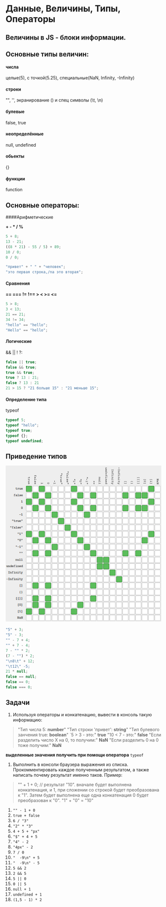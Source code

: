 # Данные, Величины, Типы, Операторы

## Величины в JS - блоки информации.

## Основные типы величин:        
#### числа

целые(5), с точкой(5.25), специальные(NaN, Infinity, -Infinity)

#### строки

 "", '', экранирование (\) и спец символы (\t, \n)
 
#### булевые

false, true

#### неопределённые
 
null, undefined 

#### обьекты

{}

#### функции

function

## Основные операторы:
   
####Арифметические

**+ - * / %**

```javascript
5 + 8;
13 - 21;
((8 * 21) - 55 / 5) + 89;
10 / 0;
0 / 0;
```

```javascript
"привет" + " " + "человек";
"это первая строка,/nа это вторая";
```

#### Сравнения

**== === != !== > < >= <=**

```javascript
5 > 8;
3 < 13;
21 == 21;
34 != 34;
"hello" == "hello";
"Hello" == "hello";
```

#### Логические

&& || ! ?:

```javascript
false || true;
false && true;
true && true;
true ? 13 : 21;
false ? 13 : 21
21 > 15 ? "21 больше 15" : "21 меньше 15";
```

#### Определение типа

typeof  

```javascript
typeof 5;
typeof "hello";
typeof true;
typeof {};
typeof undefined;
```
      
## Приведение типов

![coercion](https://github.com/megarocks/js_courses/blob/master/course_2/class_01/coercion2.png)

```javascript
"5" + 3;
"5" - 3;
"" - 7 + 4;
"" + 7 - 4;
7 - "" * 2;
(7 - "") * 2;
"\n8\t" + 12;
"\t12\" -5;
21 * null;
false == null;
false == 0;
false === 0;
```

## Задачи

1. Используя операторы и конкатенацию, вывести в консоль такую информацию:
> "Тип числа 5: **number**"
"Тип строки 'привет': **string**"
"Тип булевого занчения true: **boolean**"
`5 > 3 - это:"
**true**
"10 < 7 - это:"
**false**
"Если разделить число X на 0, то получим:"
**NaN**
"Если разделить 0 на 0 тоже получим:"
**NaN**
  
  **выделенные значения получить при помощи оператора** `typeof`

1. Выполнить в консоли браузера выражения из списка. Прокомментировать каждое полученным результатом, а также написать почему результат именно таков. Пример:
> "" + 1 + 0; // результат "10". вначале будет выполнена конкатенация, и 1, при сложении со строкой будет преобразована к "1". Затем будет выполнена еще одна конкатенация 0 будет преобразован к "0". "1" + "0" = "10"

  1. `"" - 1 + 0`
  1. `true + false`
  1. `6 / "3"`
  1. `"2" * "3"`
  1. `4 + 5 + "px"`
  1. `"$" + 4 + 5 `
  1. `"4" - 2 `
  1. `"4px" - 2 `
  1. `7 / 0 `
  1. `"  -9\n" + 5`
  1. `"  -9\n" - 5`
  1. `5 && 2 `
  1. `2 && 5 `
  1. `5 || 0 `
  1. `0 || 5`
  1. `null + 1`
  1. `undefined + 1`
  1. `(1,5 - 1) * 2`



